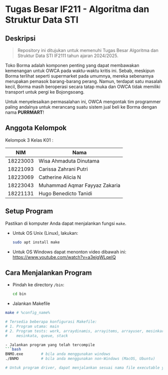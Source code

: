 # Tugas Besar IF211 - Algoritma dan Struktur Data STI
## Deskripsi
> Repository ini ditujukan untuk memenuhi Tugas Besar Algoritma dan Struktur Data STI IF2111 tahun ajaran 2024/2025.

Toko Borma adalah komponen penting yang dapat membawakan kemenangan untuk OWCA pada waktu-waktu kritis ini. Sebab, meskipun Borma terlihat seperti supermarket pada umumnya, mereka sebenarnya merupakan pemasok barang-barang perang. Namun, terdapat satu masalah kecil, Borma masih beroperasi secara tatap muka dan OWCA tidak memiliki transport untuk pergi ke Bojongsoang. 

Untuk menyelesaikan permasalahan ini, OWCA mengontak tim programmer paling andalnya untuk merancang suatu sistem jual beli ke Borma dengan nama **PURRMART**!

## Anggota Kelompok
Kelompok 3 Kelas K01 :

| NIM       | Nama                             |
|-----------|----------------------------------|
| 18223003  | Wisa Ahmaduta Dinutama           |
| 18221093  | Carissa Zahrani Putri            |
| 18223069  | Catherine Alicia N               |
| 18223043  | Muhammad Aqmar Fayyaz Zakaria    |
| 18221131  | Hugo Benedicto Tanidi            |

## Setup Program
Pastikan di komputer Anda dapat menjalankan fungsi `make`.

- Untuk OS Unix (Linux), lakukan:
  ```bash
  sudo apt install make

- Untuk OS Windows dapat menonton video dibawah ini:
https://www.youtube.com/watch?v=a3ejgWLqeIQ

## Cara Menjalankan Program

- Pindah ke directory `/bin`:
  ```bash
  cd bin
  
- Jalankan Makefile
```bash
make # %config_name%

# Tersedia beberapa konfigurasi Makefile:
# 1. Program utama: main
# 2. Program tests: work, arraydinamis, arrayitems, arrayuser, mesinkarakter,
#    mesinkata, queue, stack

- Jalankan program yang telah tercompile
```bash
BNMO.exe        # bila anda menggunakan windows 
./BNMO          # bila anda menggunakan non-Windows (MacOS, Ubuntu)  

# Untuk program driver, dapat menjalankan sesuai nama file executable yang telah dibuat
